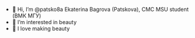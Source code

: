 - 👋 Hi, I’m @patsko8a Ekaterina Bagrova (Patskova), CMC MSU student (ВМК МГУ)
- 👀 I’m interested in beauty
- 🌱 I love making beauty

<!---
patsko8a/patsko8a is a ✨ special ✨ repository because its `README.md` (this file) appears on your GitHub profile.
You can click the Preview link to take a look at your changes.
--->
